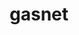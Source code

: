 ---
title: "gasnet"
layout: cache
categories: [package, develop]
meta: {"compilers": ["gcc@11.4.0", "intel-oneapi-compilers@2025.1.0", "intel-oneapi-compilers@2025.2.1"], "num_specs": 169, "num_specs_by_stack": {"e4s": 15, "e4s-neoverse-v2": 17, "e4s-oneapi": 55, "e4s-rocm-external": 83, "root": 169}, "oss": ["ubuntu22.04", "ubuntu24.04"], "platforms": ["linux"], "stacks": ["e4s", "e4s-neoverse-v2", "e4s-oneapi", "e4s-rocm-external", "root"], "targets": ["neoverse_v2", "x86_64_v3"], "versions": ["2024.5.0", "2025.2.0-snapshot", "2025.8.0"]}
spec_details: [{"compiler": "intel-oneapi-compilers@2025.1.0", "hash": "22eg5vpf6urbfp6z2fihg6r4qxluxnos", "os": "ubuntu22.04", "platform": "linux", "size": "-", "stacks": ["e4s-oneapi", "root"], "target": "x86_64_v3", "variants": ["build_system=generic", "conduits:=smp", "~cuda", "~debug", "~level_zero", "~rocm"], "versions": ["2025.2.0-snapshot"]}, {"compiler": "intel-oneapi-compilers@2025.1.0", "hash": "24vzedkltyiaw4dlecwkbfsk6fzpfelq", "os": "ubuntu22.04", "platform": "linux", "size": "-", "stacks": ["e4s-oneapi", "root"], "target": "x86_64_v3", "variants": ["build_system=generic", "commit=e2fdece76d86d7b4fa090fbff9b46eb98ce97177", "conduits:=smp", "~cuda", "~debug", "~level_zero", "~rocm"], "versions": ["2025.2.0-snapshot"]}, {"compiler": "intel-oneapi-compilers@2025.1.0", "hash": "25kua3fnxo63jjdd7ue2ggt2kzo6qg2w", "os": "ubuntu22.04", "platform": "linux", "size": "-", "stacks": ["e4s-oneapi", "root"], "target": "x86_64_v3", "variants": ["build_system=generic", "conduits:=smp", "~cuda", "~debug", "~level_zero", "~rocm"], "versions": ["2025.2.0-snapshot"]}, {"compiler": "gcc@11.4.0", "hash": "2afkfgywcfjuiemsddwiu27jlin3xhxe", "os": "ubuntu22.04", "platform": "linux", "size": "-", "stacks": ["e4s-rocm-external", "root"], "target": "x86_64_v3", "variants": ["amdgpu_target:=gfx908", "build_system=generic", "commit=e2fdece76d86d7b4fa090fbff9b46eb98ce97177", "conduits:=smp", "~cuda", "~debug", "~level_zero", "+rocm"], "versions": ["2025.2.0-snapshot"]}, {"compiler": "gcc@11.4.0", "hash": "2fxzuwrrq2vrzmciz5rmfwl5tdgd6pg3", "os": "ubuntu22.04", "platform": "linux", "size": "-", "stacks": ["e4s-rocm-external", "root"], "target": "x86_64_v3", "variants": ["amdgpu_target:=gfx90a", "build_system=generic", "conduits:=smp", "~cuda", "~debug", "~level_zero", "+rocm"], "versions": ["2025.2.0-snapshot"]}, {"compiler": "gcc@11.4.0", "hash": "2g22vfaq2fzdezhinowf3kozvyowemyn", "os": "ubuntu22.04", "platform": "linux", "size": "-", "stacks": ["e4s-neoverse-v2", "root"], "target": "neoverse_v2", "variants": ["build_system=generic", "conduits:=none", "~cuda", "~debug", "~level_zero", "~rocm"], "versions": ["2024.5.0"]}, {"compiler": "gcc@11.4.0", "hash": "2jikyksxpgysmpsug26xl3vof4eqbt3i", "os": "ubuntu22.04", "platform": "linux", "size": "-", "stacks": ["e4s-neoverse-v2", "root"], "target": "neoverse_v2", "variants": ["build_system=generic", "conduits:=none", "~cuda", "~debug", "~level_zero", "~rocm"], "versions": ["2024.5.0"]}, {"compiler": "gcc@11.4.0", "hash": "2lcr5zxu73p2euuidkehrnt2gbze4azf", "os": "ubuntu22.04", "platform": "linux", "size": "-", "stacks": ["e4s-rocm-external", "root"], "target": "x86_64_v3", "variants": ["amdgpu_target:=gfx90a", "build_system=generic", "conduits:=smp", "~cuda", "~debug", "~level_zero", "+rocm"], "versions": ["2025.8.0"]}, {"compiler": "gcc@11.4.0", "hash": "2prqf3pnkrl3m4uq66nr2xxmix43hwky", "os": "ubuntu22.04", "platform": "linux", "size": "-", "stacks": ["e4s-rocm-external", "root"], "target": "x86_64_v3", "variants": ["amdgpu_target:=gfx90a", "build_system=generic", "commit=e2fdece76d86d7b4fa090fbff9b46eb98ce97177", "conduits:=smp", "~cuda", "~debug", "~level_zero", "+rocm"], "versions": ["2025.2.0-snapshot"]}, {"compiler": "gcc@11.4.0", "hash": "2ryzxijriyty3ltsqt2opwqyku25p7b2", "os": "ubuntu22.04", "platform": "linux", "size": "-", "stacks": ["e4s-rocm-external", "root"], "target": "x86_64_v3", "variants": ["amdgpu_target:=gfx908", "build_system=generic", "conduits:=smp", "~cuda", "~debug", "~level_zero", "+rocm"], "versions": ["2025.2.0-snapshot"]}, {"compiler": "gcc@11.4.0", "hash": "2uidz3o63pt6kh23d6fn6tq2ebjcj5o4", "os": "ubuntu22.04", "platform": "linux", "size": "-", "stacks": ["e4s-neoverse-v2", "root"], "target": "neoverse_v2", "variants": ["build_system=generic", "conduits:=none", "~cuda", "~debug", "~level_zero", "~rocm"], "versions": ["2024.5.0"]}, {"compiler": "intel-oneapi-compilers@2025.1.0", "hash": "2ym76m6e5q3zi4yexdtiomhaqs2r5yph", "os": "ubuntu22.04", "platform": "linux", "size": "-", "stacks": ["e4s-oneapi", "root"], "target": "x86_64_v3", "variants": ["build_system=generic", "conduits:=none", "~cuda", "~debug", "~level_zero", "~rocm"], "versions": ["2024.5.0"]}, {"compiler": "intel-oneapi-compilers@2025.1.0", "hash": "3guicxwfefgs3zybvifl5bl22fbo7xe5", "os": "ubuntu22.04", "platform": "linux", "size": "-", "stacks": ["e4s-oneapi", "root"], "target": "x86_64_v3", "variants": ["build_system=generic", "conduits:=none", "~cuda", "~debug", "~level_zero", "~rocm"], "versions": ["2024.5.0"]}, {"compiler": "gcc@11.4.0", "hash": "3se32jlebkbaauiatneaibt2nvk56dt6", "os": "ubuntu22.04", "platform": "linux", "size": "-", "stacks": ["e4s", "root"], "target": "x86_64_v3", "variants": ["amdgpu_target:=gfx90a", "build_system=generic", "conduits:=smp", "~cuda", "~debug", "~level_zero", "+rocm"], "versions": ["2025.8.0"]}, {"compiler": "gcc@11.4.0", "hash": "3ulssyjdjdie5z25sgw3iijhk4v27nty", "os": "ubuntu22.04", "platform": "linux", "size": "-", "stacks": ["e4s-rocm-external", "root"], "target": "x86_64_v3", "variants": ["amdgpu_target:=gfx908", "build_system=generic", "conduits:=smp", "~cuda", "~debug", "~level_zero", "+rocm"], "versions": ["2025.2.0-snapshot"]}, {"compiler": "gcc@11.4.0", "hash": "3vddnyvdn4pojuhl55baliolmblkjdvt", "os": "ubuntu22.04", "platform": "linux", "size": "-", "stacks": ["e4s-rocm-external", "root"], "target": "x86_64_v3", "variants": ["amdgpu_target:=gfx908", "build_system=generic", "conduits:=smp", "~cuda", "~debug", "~level_zero", "+rocm"], "versions": ["2025.8.0"]}, {"compiler": "gcc@11.4.0", "hash": "3y3tjetfhjonykw5sqtwmq32f664hrli", "os": "ubuntu22.04", "platform": "linux", "size": "-", "stacks": ["e4s-rocm-external", "root"], "target": "x86_64_v3", "variants": ["amdgpu_target:=gfx90a", "build_system=generic", "conduits:=smp", "~cuda", "~debug", "~level_zero", "+rocm"], "versions": ["2025.2.0-snapshot"]}, {"compiler": "intel-oneapi-compilers@2025.1.0", "hash": "47t4rfybljwbvq3zt67eqgsbg5d7yhrr", "os": "ubuntu22.04", "platform": "linux", "size": "-", "stacks": ["e4s-oneapi", "root"], "target": "x86_64_v3", "variants": ["build_system=generic", "conduits:=none", "~cuda", "~debug", "~level_zero", "~rocm"], "versions": ["2024.5.0"]}, {"compiler": "gcc@11.4.0", "hash": "4a4j6t2ad6mfqdc2tzvkphzmbd2wl3g5", "os": "ubuntu22.04", "platform": "linux", "size": "-", "stacks": ["e4s-rocm-external", "root"], "target": "x86_64_v3", "variants": ["build_system=generic", "conduits:=none", "~cuda", "~debug", "~level_zero", "~rocm"], "versions": ["2024.5.0"]}, {"compiler": "gcc@11.4.0", "hash": "4baggkkhn7sef3vr3ngdd5mc4quf5ouw", "os": "ubuntu22.04", "platform": "linux", "size": "-", "stacks": ["e4s-rocm-external", "root"], "target": "x86_64_v3", "variants": ["amdgpu_target:=gfx908", "build_system=generic", "conduits:=smp", "~cuda", "~debug", "~level_zero", "+rocm"], "versions": ["2025.2.0-snapshot"]}, {"compiler": "gcc@11.4.0", "hash": "4vnv2eehqm66gyd4btoxpoj3pazt7kue", "os": "ubuntu22.04", "platform": "linux", "size": "-", "stacks": ["e4s-rocm-external", "root"], "target": "x86_64_v3", "variants": ["amdgpu_target:=gfx90a", "build_system=generic", "commit=e2fdece76d86d7b4fa090fbff9b46eb98ce97177", "conduits:=smp", "~cuda", "~debug", "~level_zero", "+rocm"], "versions": ["2025.2.0-snapshot"]}, {"compiler": "gcc@11.4.0", "hash": "4vypu2gouxod5hwgrruizqe2dqy7phel", "os": "ubuntu22.04", "platform": "linux", "size": "-", "stacks": ["e4s", "root"], "target": "x86_64_v3", "variants": ["amdgpu_target:=gfx90a", "build_system=generic", "conduits:=smp", "~cuda", "~debug", "~level_zero", "+rocm"], "versions": ["2025.8.0"]}, {"compiler": "gcc@11.4.0", "hash": "4wpstmncu2v6xrcfiukdcy2h5jnsagiq", "os": "ubuntu22.04", "platform": "linux", "size": "-", "stacks": ["e4s-rocm-external", "root"], "target": "x86_64_v3", "variants": ["amdgpu_target:=gfx90a", "build_system=generic", "commit=e2fdece76d86d7b4fa090fbff9b46eb98ce97177", "conduits:=smp", "~cuda", "~debug", "~level_zero", "+rocm"], "versions": ["2025.2.0-snapshot"]}, {"compiler": "gcc@11.4.0", "hash": "4wuf54pcecefz6fbc6bwviqeygdhnvs4", "os": "ubuntu22.04", "platform": "linux", "size": "-", "stacks": ["e4s-rocm-external", "root"], "target": "x86_64_v3", "variants": ["amdgpu_target:=gfx908", "build_system=generic", "commit=e2fdece76d86d7b4fa090fbff9b46eb98ce97177", "conduits:=smp", "~cuda", "~debug", "~level_zero", "+rocm"], "versions": ["2025.2.0-snapshot"]}, {"compiler": "gcc@11.4.0", "hash": "5mxvbdfo4qxnluamvkgrvlwis54dzfyz", "os": "ubuntu22.04", "platform": "linux", "size": "-", "stacks": ["e4s-rocm-external", "root"], "target": "x86_64_v3", "variants": ["amdgpu_target:=gfx908", "build_system=generic", "conduits:=smp", "~cuda", "~debug", "~level_zero", "+rocm"], "versions": ["2025.2.0-snapshot"]}, {"compiler": "gcc@11.4.0", "hash": "5nhpxo27yi6ozpcdiwohwjo7fct232os", "os": "ubuntu22.04", "platform": "linux", "size": "-", "stacks": ["e4s-rocm-external", "root"], "target": "x86_64_v3", "variants": ["build_system=generic", "conduits:=none", "~cuda", "~debug", "~level_zero", "~rocm"], "versions": ["2024.5.0"]}, {"compiler": "gcc@11.4.0", "hash": "5wm3s6zbs4ub4cufe3o5iy4i2s4uite2", "os": "ubuntu22.04", "platform": "linux", "size": "-", "stacks": ["e4s-rocm-external", "root"], "target": "x86_64_v3", "variants": ["amdgpu_target:=gfx908", "build_system=generic", "conduits:=smp", "~cuda", "~debug", "~level_zero", "+rocm"], "versions": ["2025.8.0"]}, {"compiler": "intel-oneapi-compilers@2025.1.0", "hash": "5wwe267yqigcuepsh7az56mxwxgqxsyu", "os": "ubuntu22.04", "platform": "linux", "size": "-", "stacks": ["e4s-oneapi", "root"], "target": "x86_64_v3", "variants": ["build_system=generic", "conduits:=none", "~cuda", "~debug", "~level_zero", "~rocm"], "versions": ["2024.5.0"]}, {"compiler": "gcc@11.4.0", "hash": "63nerglifs6nwfh3fklaz66cd37mwrk7", "os": "ubuntu22.04", "platform": "linux", "size": "-", "stacks": ["e4s", "root"], "target": "x86_64_v3", "variants": ["amdgpu_target:=gfx90a", "build_system=generic", "conduits:=smp", "~cuda", "~debug", "~level_zero", "+rocm"], "versions": ["2025.8.0"]}, {"compiler": "intel-oneapi-compilers@2025.1.0", "hash": "63su75wxgyaerbg2jztme5r74cpzdh35", "os": "ubuntu22.04", "platform": "linux", "size": "-", "stacks": ["e4s-oneapi", "root"], "target": "x86_64_v3", "variants": ["build_system=generic", "commit=e2fdece76d86d7b4fa090fbff9b46eb98ce97177", "conduits:=smp", "~cuda", "~debug", "~level_zero", "~rocm"], "versions": ["2025.2.0-snapshot"]}, {"compiler": "intel-oneapi-compilers@2025.1.0", "hash": "63wkrjjzbuzmq7zy62ldxjapapx7nzxv", "os": "ubuntu22.04", "platform": "linux", "size": "-", "stacks": ["e4s-oneapi", "root"], "target": "x86_64_v3", "variants": ["build_system=generic", "conduits:=smp", "~cuda", "~debug", "~level_zero", "~rocm"], "versions": ["2025.2.0-snapshot"]}, {"compiler": "gcc@11.4.0", "hash": "65vqy4mnhz4o6llacmztm4gylk44wxo2", "os": "ubuntu22.04", "platform": "linux", "size": "-", "stacks": ["e4s-rocm-external", "root"], "target": "x86_64_v3", "variants": ["amdgpu_target:=gfx908", "build_system=generic", "commit=e2fdece76d86d7b4fa090fbff9b46eb98ce97177", "conduits:=smp", "~cuda", "~debug", "~level_zero", "+rocm"], "versions": ["2025.2.0-snapshot"]}, {"compiler": "gcc@11.4.0", "hash": "6ac6zxn24edmjmimcvlyzmu3rmjxmotq", "os": "ubuntu22.04", "platform": "linux", "size": "-", "stacks": ["e4s-rocm-external", "root"], "target": "x86_64_v3", "variants": ["build_system=generic", "conduits:=none", "~cuda", "~debug", "~level_zero", "~rocm"], "versions": ["2024.5.0"]}, {"compiler": "gcc@11.4.0", "hash": "6bncrt5htzn32dhdxikvzebv5flqxph5", "os": "ubuntu22.04", "platform": "linux", "size": "-", "stacks": ["e4s-rocm-external", "root"], "target": "x86_64_v3", "variants": ["amdgpu_target:=gfx90a", "build_system=generic", "commit=e2fdece76d86d7b4fa090fbff9b46eb98ce97177", "conduits:=smp", "~cuda", "~debug", "~level_zero", "+rocm"], "versions": ["2025.2.0-snapshot"]}, {"compiler": "gcc@11.4.0", "hash": "6c3moix75wme5cvldjcppelrxhxkxpbr", "os": "ubuntu22.04", "platform": "linux", "size": "-", "stacks": ["e4s-rocm-external", "root"], "target": "x86_64_v3", "variants": ["amdgpu_target:=gfx908", "build_system=generic", "commit=e2fdece76d86d7b4fa090fbff9b46eb98ce97177", "conduits:=smp", "~cuda", "~debug", "~level_zero", "+rocm"], "versions": ["2025.2.0-snapshot"]}, {"compiler": "gcc@11.4.0", "hash": "6eo2exeipyf6anl2tcpa6nsiaxodgury", "os": "ubuntu22.04", "platform": "linux", "size": "-", "stacks": ["e4s-rocm-external", "root"], "target": "x86_64_v3", "variants": ["amdgpu_target:=gfx90a", "build_system=generic", "conduits:=smp", "~cuda", "~debug", "~level_zero", "+rocm"], "versions": ["2025.8.0"]}, {"compiler": "gcc@11.4.0", "hash": "6pe7blq2bqpb7e6s2ztur2hlzuu3qszm", "os": "ubuntu22.04", "platform": "linux", "size": "-", "stacks": ["e4s-rocm-external", "root"], "target": "x86_64_v3", "variants": ["amdgpu_target:=gfx90a", "build_system=generic", "conduits:=smp", "~cuda", "~debug", "~level_zero", "+rocm"], "versions": ["2025.8.0"]}, {"compiler": "intel-oneapi-compilers@2025.1.0", "hash": "6pmhf7uzfv4ak3xdzdzyqk4ryi63o2s4", "os": "ubuntu22.04", "platform": "linux", "size": "-", "stacks": ["e4s-oneapi", "root"], "target": "x86_64_v3", "variants": ["build_system=generic", "conduits:=none", "~cuda", "~debug", "~level_zero", "~rocm"], "versions": ["2024.5.0"]}, {"compiler": "gcc@11.4.0", "hash": "7vzj3liozhuwxjsnne2gv5zdf7ff4lbs", "os": "ubuntu22.04", "platform": "linux", "size": "-", "stacks": ["e4s-rocm-external", "root"], "target": "x86_64_v3", "variants": ["amdgpu_target:=gfx90a", "build_system=generic", "conduits:=smp", "~cuda", "~debug", "~level_zero", "+rocm"], "versions": ["2025.2.0-snapshot"]}, {"compiler": "gcc@11.4.0", "hash": "a3q3opcdnfo4pfbjbfltnu42eijq36j5", "os": "ubuntu22.04", "platform": "linux", "size": "-", "stacks": ["e4s", "root"], "target": "x86_64_v3", "variants": ["amdgpu_target:=gfx90a", "build_system=generic", "conduits:=smp", "~cuda", "~debug", "~level_zero", "+rocm"], "versions": ["2025.8.0"]}, {"compiler": "intel-oneapi-compilers@2025.1.0", "hash": "a5hipchtueezgassdbl3hcaddtxoz6wp", "os": "ubuntu22.04", "platform": "linux", "size": "-", "stacks": ["e4s-oneapi", "root"], "target": "x86_64_v3", "variants": ["build_system=generic", "conduits:=smp", "~cuda", "~debug", "~level_zero", "~rocm"], "versions": ["2025.2.0-snapshot"]}, {"compiler": "gcc@11.4.0", "hash": "a6bwpodjapbny2tbi7uhytsrmqfq6nh3", "os": "ubuntu22.04", "platform": "linux", "size": "-", "stacks": ["e4s-rocm-external", "root"], "target": "x86_64_v3", "variants": ["amdgpu_target:=gfx90a", "build_system=generic", "commit=e2fdece76d86d7b4fa090fbff9b46eb98ce97177", "conduits:=smp", "~cuda", "~debug", "~level_zero", "+rocm"], "versions": ["2025.2.0-snapshot"]}, {"compiler": "intel-oneapi-compilers@2025.1.0", "hash": "ab2n3mmnwxtvaqznccbkq73w256jak7e", "os": "ubuntu22.04", "platform": "linux", "size": "-", "stacks": ["e4s-oneapi", "root"], "target": "x86_64_v3", "variants": ["build_system=generic", "conduits:=none", "~cuda", "~debug", "~level_zero", "~rocm"], "versions": ["2024.5.0"]}, {"compiler": "gcc@11.4.0", "hash": "afljjyfda7xxaelac42ztfypf2cgopk6", "os": "ubuntu22.04", "platform": "linux", "size": "-", "stacks": ["e4s-rocm-external", "root"], "target": "x86_64_v3", "variants": ["amdgpu_target:=gfx90a", "build_system=generic", "conduits:=smp", "~cuda", "~debug", "~level_zero", "+rocm"], "versions": ["2025.2.0-snapshot"]}, {"compiler": "intel-oneapi-compilers@2025.1.0", "hash": "atqmdfrfbvlq2kgpu63rdyegqkjywfxv", "os": "ubuntu22.04", "platform": "linux", "size": "-", "stacks": ["e4s-oneapi", "root"], "target": "x86_64_v3", "variants": ["build_system=generic", "commit=e2fdece76d86d7b4fa090fbff9b46eb98ce97177", "conduits:=smp", "~cuda", "~debug", "~level_zero", "~rocm"], "versions": ["2025.2.0-snapshot"]}, {"compiler": "gcc@11.4.0", "hash": "bixtt3v2g4dnrwu2ndyibqzwoner2e27", "os": "ubuntu22.04", "platform": "linux", "size": "-", "stacks": ["e4s-neoverse-v2", "root"], "target": "neoverse_v2", "variants": ["build_system=generic", "conduits:=none", "~cuda", "~debug", "~level_zero", "~rocm"], "versions": ["2024.5.0"]}, {"compiler": "gcc@11.4.0", "hash": "bkw7alsrdxajuc5xctnkjiovgyi6rulv", "os": "ubuntu22.04", "platform": "linux", "size": "-", "stacks": ["e4s-rocm-external", "root"], "target": "x86_64_v3", "variants": ["amdgpu_target:=gfx90a", "build_system=generic", "conduits:=smp", "~cuda", "~debug", "~level_zero", "+rocm"], "versions": ["2025.2.0-snapshot"]}, {"compiler": "gcc@11.4.0", "hash": "bua7h7ww5hmcnksm4qjxzgej6tzsnxz5", "os": "ubuntu22.04", "platform": "linux", "size": "-", "stacks": ["e4s-rocm-external", "root"], "target": "x86_64_v3", "variants": ["amdgpu_target:=gfx90a", "build_system=generic", "conduits:=smp", "~cuda", "~debug", "~level_zero", "+rocm"], "versions": ["2025.8.0"]}, {"compiler": "intel-oneapi-compilers@2025.1.0", "hash": "bvbwnpva73m4z5i2c6a54wuaqfmrh4vc", "os": "ubuntu22.04", "platform": "linux", "size": "-", "stacks": ["e4s-oneapi", "root"], "target": "x86_64_v3", "variants": ["build_system=generic", "conduits:=smp", "~cuda", "~debug", "~level_zero", "~rocm"], "versions": ["2025.8.0"]}, {"compiler": "gcc@11.4.0", "hash": "c3cdgodr2dfzva7blwjaenkogros7vs4", "os": "ubuntu22.04", "platform": "linux", "size": "-", "stacks": ["e4s-rocm-external", "root"], "target": "x86_64_v3", "variants": ["amdgpu_target:=gfx908", "build_system=generic", "commit=e2fdece76d86d7b4fa090fbff9b46eb98ce97177", "conduits:=smp", "~cuda", "~debug", "~level_zero", "+rocm"], "versions": ["2025.2.0-snapshot"]}, {"compiler": "intel-oneapi-compilers@2025.1.0", "hash": "cjzfwqk4mm5pbx45mrjvd44ec4p4aavh", "os": "ubuntu22.04", "platform": "linux", "size": "-", "stacks": ["e4s-oneapi", "root"], "target": "x86_64_v3", "variants": ["build_system=generic", "conduits:=none", "~cuda", "~debug", "~level_zero", "~rocm"], "versions": ["2024.5.0"]}, {"compiler": "intel-oneapi-compilers@2025.1.0", "hash": "cmctguxvaquy3zxj4mn36cv2f5lrrexp", "os": "ubuntu22.04", "platform": "linux", "size": "-", "stacks": ["e4s-oneapi", "root"], "target": "x86_64_v3", "variants": ["build_system=generic", "conduits:=none", "~cuda", "~debug", "~level_zero", "~rocm"], "versions": ["2024.5.0"]}, {"compiler": "intel-oneapi-compilers@2025.1.0", "hash": "cnvdz26rsbfhfyxrmxffqkpyrnn264vk", "os": "ubuntu22.04", "platform": "linux", "size": "-", "stacks": ["e4s-oneapi", "root"], "target": "x86_64_v3", "variants": ["build_system=generic", "conduits:=none", "~cuda", "~debug", "~level_zero", "~rocm"], "versions": ["2024.5.0"]}, {"compiler": "gcc@11.4.0", "hash": "cy45hix5lwata6vh2kxqwvqcxclxkgs5", "os": "ubuntu22.04", "platform": "linux", "size": "-", "stacks": ["e4s-neoverse-v2", "root"], "target": "neoverse_v2", "variants": ["build_system=generic", "conduits:=none", "~cuda", "~debug", "~level_zero", "~rocm"], "versions": ["2024.5.0"]}, {"compiler": "intel-oneapi-compilers@2025.1.0", "hash": "d3gxizyxtbsfzqwcs3b4dofbsfil5klj", "os": "ubuntu22.04", "platform": "linux", "size": "-", "stacks": ["e4s-oneapi", "root"], "target": "x86_64_v3", "variants": ["build_system=generic", "conduits:=none", "~cuda", "~debug", "~level_zero", "~rocm"], "versions": ["2024.5.0"]}, {"compiler": "intel-oneapi-compilers@2025.1.0", "hash": "dgag3rmf4tncvmkjakvos5ttwjefvogo", "os": "ubuntu22.04", "platform": "linux", "size": "-", "stacks": ["e4s-oneapi", "root"], "target": "x86_64_v3", "variants": ["build_system=generic", "conduits:=none", "~cuda", "~debug", "~level_zero", "~rocm"], "versions": ["2024.5.0"]}, {"compiler": "gcc@11.4.0", "hash": "djc47hnkypmewuwgcab67qczx3veccpj", "os": "ubuntu22.04", "platform": "linux", "size": "-", "stacks": ["e4s-rocm-external", "root"], "target": "x86_64_v3", "variants": ["amdgpu_target:=gfx908", "build_system=generic", "commit=e2fdece76d86d7b4fa090fbff9b46eb98ce97177", "conduits:=smp", "~cuda", "~debug", "~level_zero", "+rocm"], "versions": ["2025.2.0-snapshot"]}, {"compiler": "gcc@11.4.0", "hash": "douwcszzz4wki5btsokwlhu32dqyhnmb", "os": "ubuntu22.04", "platform": "linux", "size": "-", "stacks": ["e4s-rocm-external", "root"], "target": "x86_64_v3", "variants": ["build_system=generic", "conduits:=none", "~cuda", "~debug", "~level_zero", "~rocm"], "versions": ["2024.5.0"]}, {"compiler": "gcc@11.4.0", "hash": "dxq36243jchcssiepww3ur2fdz7yh5cl", "os": "ubuntu22.04", "platform": "linux", "size": "-", "stacks": ["e4s-neoverse-v2", "root"], "target": "neoverse_v2", "variants": ["build_system=generic", "conduits:=none", "~cuda", "~debug", "~level_zero", "~rocm"], "versions": ["2024.5.0"]}, {"compiler": "gcc@11.4.0", "hash": "emooddm5b3hdf2satfaabcfko3k2wzdq", "os": "ubuntu22.04", "platform": "linux", "size": "-", "stacks": ["e4s-rocm-external", "root"], "target": "x86_64_v3", "variants": ["amdgpu_target:=gfx908", "build_system=generic", "conduits:=smp", "~cuda", "~debug", "~level_zero", "+rocm"], "versions": ["2025.2.0-snapshot"]}, {"compiler": "gcc@11.4.0", "hash": "erwxpu3jivgytss2wt4lfzt5jad3dccr", "os": "ubuntu22.04", "platform": "linux", "size": "-", "stacks": ["e4s-rocm-external", "root"], "target": "x86_64_v3", "variants": ["amdgpu_target:=gfx90a", "build_system=generic", "conduits:=smp", "~cuda", "~debug", "~level_zero", "+rocm"], "versions": ["2025.2.0-snapshot"]}, {"compiler": "intel-oneapi-compilers@2025.2.1", "hash": "etjcvqohvkcxdoet2aieorafmsrpuqnr", "os": "ubuntu24.04", "platform": "linux", "size": "-", "stacks": ["e4s-oneapi", "root"], "target": "x86_64_v3", "variants": ["build_system=generic", "conduits:=none", "~cuda", "~debug", "~level_zero", "~rocm"], "versions": ["2025.8.0"]}, {"compiler": "intel-oneapi-compilers@2025.2.1", "hash": "f4carqmpqx25nfhdbnzncx7xbqvyqkby", "os": "ubuntu24.04", "platform": "linux", "size": "-", "stacks": ["e4s-oneapi", "root"], "target": "x86_64_v3", "variants": ["build_system=generic", "conduits:=smp", "~cuda", "~debug", "~level_zero", "~rocm"], "versions": ["2025.8.0"]}, {"compiler": "gcc@11.4.0", "hash": "fgjci7jr5ujqkiijrb373brmgp5j7ub5", "os": "ubuntu22.04", "platform": "linux", "size": "-", "stacks": ["e4s-neoverse-v2", "root"], "target": "neoverse_v2", "variants": ["build_system=generic", "conduits:=none", "~cuda", "~debug", "~level_zero", "~rocm"], "versions": ["2024.5.0"]}, {"compiler": "gcc@11.4.0", "hash": "fo6amwvwxbnbcaeljsalphf6c74nlyr6", "os": "ubuntu22.04", "platform": "linux", "size": "-", "stacks": ["e4s-rocm-external", "root"], "target": "x86_64_v3", "variants": ["build_system=generic", "conduits:=none", "~cuda", "~debug", "~level_zero", "~rocm"], "versions": ["2024.5.0"]}, {"compiler": "intel-oneapi-compilers@2025.1.0", "hash": "fomb475kdmszu3bwtus4oaiastgpmgwo", "os": "ubuntu22.04", "platform": "linux", "size": "-", "stacks": ["e4s-oneapi", "root"], "target": "x86_64_v3", "variants": ["build_system=generic", "commit=e2fdece76d86d7b4fa090fbff9b46eb98ce97177", "conduits:=smp", "~cuda", "~debug", "~level_zero", "~rocm"], "versions": ["2025.2.0-snapshot"]}, {"compiler": "gcc@11.4.0", "hash": "fvci6fylxqpuc3zmje33zmrd4hmbjjio", "os": "ubuntu22.04", "platform": "linux", "size": "-", "stacks": ["e4s-rocm-external", "root"], "target": "x86_64_v3", "variants": ["build_system=generic", "conduits:=none", "~cuda", "~debug", "~level_zero", "~rocm"], "versions": ["2024.5.0"]}, {"compiler": "gcc@11.4.0", "hash": "geglm7eoy6vjl22d7hfzfljykhku4dnz", "os": "ubuntu22.04", "platform": "linux", "size": "-", "stacks": ["e4s", "root"], "target": "x86_64_v3", "variants": ["amdgpu_target:=gfx90a", "build_system=generic", "conduits:=smp", "~cuda", "~debug", "~level_zero", "+rocm"], "versions": ["2025.8.0"]}, {"compiler": "gcc@11.4.0", "hash": "gmlbowpzcqlkbz3hycvv3l7h7mhpkuix", "os": "ubuntu22.04", "platform": "linux", "size": "-", "stacks": ["e4s-rocm-external", "root"], "target": "x86_64_v3", "variants": ["build_system=generic", "conduits:=none", "~cuda", "~debug", "~level_zero", "~rocm"], "versions": ["2024.5.0"]}, {"compiler": "intel-oneapi-compilers@2025.1.0", "hash": "gnlvny3kokd3jnrtv4sluifmyr5mgzlt", "os": "ubuntu22.04", "platform": "linux", "size": "-", "stacks": ["e4s-oneapi", "root"], "target": "x86_64_v3", "variants": ["build_system=generic", "conduits:=smp", "~cuda", "~debug", "~level_zero", "~rocm"], "versions": ["2025.2.0-snapshot"]}, {"compiler": "gcc@11.4.0", "hash": "gphvglplmebukjktftfzqc2tvimoi57g", "os": "ubuntu22.04", "platform": "linux", "size": "-", "stacks": ["e4s-rocm-external", "root"], "target": "x86_64_v3", "variants": ["build_system=generic", "conduits:=none", "~cuda", "~debug", "~level_zero", "~rocm"], "versions": ["2024.5.0"]}, {"compiler": "gcc@11.4.0", "hash": "gpquhqu7c4oprtzkmrt3y5xannis4hqh", "os": "ubuntu22.04", "platform": "linux", "size": "-", "stacks": ["e4s-neoverse-v2", "root"], "target": "neoverse_v2", "variants": ["build_system=generic", "conduits:=none", "~cuda", "~debug", "~level_zero", "~rocm"], "versions": ["2024.5.0"]}, {"compiler": "gcc@11.4.0", "hash": "hu3wc6jkcxzca3kreqv5a5uo23d25b24", "os": "ubuntu22.04", "platform": "linux", "size": "-", "stacks": ["e4s-rocm-external", "root"], "target": "x86_64_v3", "variants": ["build_system=generic", "conduits:=none", "~cuda", "~debug", "~level_zero", "~rocm"], "versions": ["2024.5.0"]}, {"compiler": "intel-oneapi-compilers@2025.1.0", "hash": "hufgyl4bpqocrkktkmlr32e3mmus6hvi", "os": "ubuntu22.04", "platform": "linux", "size": "-", "stacks": ["e4s-oneapi", "root"], "target": "x86_64_v3", "variants": ["build_system=generic", "conduits:=smp", "~cuda", "~debug", "~level_zero", "~rocm"], "versions": ["2025.2.0-snapshot"]}, {"compiler": "gcc@11.4.0", "hash": "hz5xba3ihp2pv2qh2qtpjhbhomf4ev3p", "os": "ubuntu22.04", "platform": "linux", "size": "-", "stacks": ["e4s-rocm-external", "root"], "target": "x86_64_v3", "variants": ["amdgpu_target:=gfx908", "build_system=generic", "conduits:=smp", "~cuda", "~debug", "~level_zero", "+rocm"], "versions": ["2025.2.0-snapshot"]}, {"compiler": "intel-oneapi-compilers@2025.1.0", "hash": "ip5zecc5fkg7pvw7utafzorj4zhfszie", "os": "ubuntu22.04", "platform": "linux", "size": "-", "stacks": ["e4s-oneapi", "root"], "target": "x86_64_v3", "variants": ["build_system=generic", "conduits:=smp", "~cuda", "~debug", "~level_zero", "~rocm"], "versions": ["2025.2.0-snapshot"]}, {"compiler": "intel-oneapi-compilers@2025.1.0", "hash": "iqewqspfk7jwxfan2ify7ymfpt6e5hbn", "os": "ubuntu22.04", "platform": "linux", "size": "-", "stacks": ["e4s-oneapi", "root"], "target": "x86_64_v3", "variants": ["build_system=generic", "conduits:=none", "~cuda", "~debug", "~level_zero", "~rocm"], "versions": ["2024.5.0"]}, {"compiler": "intel-oneapi-compilers@2025.1.0", "hash": "j2i5iofhyh4q5xhqf3ys344x5x2rtst6", "os": "ubuntu22.04", "platform": "linux", "size": "-", "stacks": ["e4s-oneapi", "root"], "target": "x86_64_v3", "variants": ["build_system=generic", "commit=e2fdece76d86d7b4fa090fbff9b46eb98ce97177", "conduits:=smp", "~cuda", "~debug", "~level_zero", "~rocm"], "versions": ["2025.2.0-snapshot"]}, {"compiler": "intel-oneapi-compilers@2025.1.0", "hash": "j3rlskcy2xwk43fp3qj5inw74oztzfpl", "os": "ubuntu22.04", "platform": "linux", "size": "-", "stacks": ["e4s-oneapi", "root"], "target": "x86_64_v3", "variants": ["build_system=generic", "conduits:=smp", "~cuda", "~debug", "~level_zero", "~rocm"], "versions": ["2025.2.0-snapshot"]}, {"compiler": "gcc@11.4.0", "hash": "j7ck2424hgjxvhlasyfzkn3tbdhbz6dd", "os": "ubuntu22.04", "platform": "linux", "size": "-", "stacks": ["e4s-rocm-external", "root"], "target": "x86_64_v3", "variants": ["build_system=generic", "conduits:=none", "~cuda", "~debug", "~level_zero", "~rocm"], "versions": ["2024.5.0"]}, {"compiler": "gcc@11.4.0", "hash": "jhcoqik2sj2tctxszm22febgg3onezlg", "os": "ubuntu22.04", "platform": "linux", "size": "-", "stacks": ["e4s-rocm-external", "root"], "target": "x86_64_v3", "variants": ["build_system=generic", "conduits:=none", "~cuda", "~debug", "~level_zero", "~rocm"], "versions": ["2024.5.0"]}, {"compiler": "intel-oneapi-compilers@2025.1.0", "hash": "k2fjsftedqdyxfk3ofkkwy5vvdtqzqzp", "os": "ubuntu22.04", "platform": "linux", "size": "-", "stacks": ["e4s-oneapi", "root"], "target": "x86_64_v3", "variants": ["build_system=generic", "commit=e2fdece76d86d7b4fa090fbff9b46eb98ce97177", "conduits:=smp", "~cuda", "~debug", "~level_zero", "~rocm"], "versions": ["2025.2.0-snapshot"]}, {"compiler": "intel-oneapi-compilers@2025.1.0", "hash": "kfdy5nlgw4flc3fifdx2gwu25invhxvi", "os": "ubuntu22.04", "platform": "linux", "size": "-", "stacks": ["e4s-oneapi", "root"], "target": "x86_64_v3", "variants": ["build_system=generic", "conduits:=none", "~cuda", "~debug", "~level_zero", "~rocm"], "versions": ["2024.5.0"]}, {"compiler": "gcc@11.4.0", "hash": "kfryxnwxnmz3skjstkhejar2xci5zz2s", "os": "ubuntu22.04", "platform": "linux", "size": "-", "stacks": ["e4s-neoverse-v2", "root"], "target": "neoverse_v2", "variants": ["build_system=generic", "conduits:=none", "~cuda", "~debug", "~level_zero", "~rocm"], "versions": ["2025.8.0"]}, {"compiler": "intel-oneapi-compilers@2025.1.0", "hash": "kmwdxmqwslc5o5yorzqeggco6sdid674", "os": "ubuntu22.04", "platform": "linux", "size": "-", "stacks": ["e4s-oneapi", "root"], "target": "x86_64_v3", "variants": ["build_system=generic", "conduits:=smp", "~cuda", "~debug", "~level_zero", "~rocm"], "versions": ["2025.2.0-snapshot"]}, {"compiler": "gcc@11.4.0", "hash": "kri7suwxvh3qzyodn3dgqtacmxutdqbr", "os": "ubuntu22.04", "platform": "linux", "size": "-", "stacks": ["e4s-neoverse-v2", "root"], "target": "neoverse_v2", "variants": ["build_system=generic", "conduits:=none", "~cuda", "~debug", "~level_zero", "~rocm"], "versions": ["2024.5.0"]}, {"compiler": "gcc@11.4.0", "hash": "l6unr7fcih5xon3e7ihh67y7nyye2sgz", "os": "ubuntu22.04", "platform": "linux", "size": "-", "stacks": ["e4s", "root"], "target": "x86_64_v3", "variants": ["amdgpu_target:=gfx90a", "build_system=generic", "conduits:=smp", "~cuda", "~debug", "~level_zero", "+rocm"], "versions": ["2025.8.0"]}, {"compiler": "gcc@11.4.0", "hash": "ljpaq65clbmd4rxq6pxymbajhmpsgbyz", "os": "ubuntu22.04", "platform": "linux", "size": "-", "stacks": ["e4s-rocm-external", "root"], "target": "x86_64_v3", "variants": ["amdgpu_target:=gfx908", "build_system=generic", "conduits:=smp", "~cuda", "~debug", "~level_zero", "+rocm"], "versions": ["2025.2.0-snapshot"]}, {"compiler": "intel-oneapi-compilers@2025.1.0", "hash": "llqlguepeljqd65hazaraw7szdrmhjkr", "os": "ubuntu22.04", "platform": "linux", "size": "-", "stacks": ["e4s-oneapi", "root"], "target": "x86_64_v3", "variants": ["build_system=generic", "conduits:=none", "~cuda", "~debug", "~level_zero", "~rocm"], "versions": ["2024.5.0"]}, {"compiler": "gcc@11.4.0", "hash": "lplr63bztet3ch7fkbx3xawb537lfcc2", "os": "ubuntu22.04", "platform": "linux", "size": "-", "stacks": ["e4s-rocm-external", "root"], "target": "x86_64_v3", "variants": ["amdgpu_target:=gfx908", "build_system=generic", "conduits:=smp", "~cuda", "~debug", "~level_zero", "+rocm"], "versions": ["2025.2.0-snapshot"]}, {"compiler": "intel-oneapi-compilers@2025.1.0", "hash": "ltshkg37ernmu2nxblfidfkk73ojvtnl", "os": "ubuntu22.04", "platform": "linux", "size": "-", "stacks": ["e4s-oneapi", "root"], "target": "x86_64_v3", "variants": ["build_system=generic", "conduits:=smp", "~cuda", "~debug", "~level_zero", "~rocm"], "versions": ["2025.2.0-snapshot"]}, {"compiler": "gcc@11.4.0", "hash": "lturkqn43qlk4ac7ojevdpjohogzlv4j", "os": "ubuntu22.04", "platform": "linux", "size": "-", "stacks": ["e4s-rocm-external", "root"], "target": "x86_64_v3", "variants": ["amdgpu_target:=gfx908", "build_system=generic", "commit=e2fdece76d86d7b4fa090fbff9b46eb98ce97177", "conduits:=smp", "~cuda", "~debug", "~level_zero", "+rocm"], "versions": ["2025.2.0-snapshot"]}, {"compiler": "intel-oneapi-compilers@2025.1.0", "hash": "lynhtefgwneyl4bawk43unu5qk3p6ibu", "os": "ubuntu22.04", "platform": "linux", "size": "-", "stacks": ["e4s-oneapi", "root"], "target": "x86_64_v3", "variants": ["build_system=generic", "commit=e2fdece76d86d7b4fa090fbff9b46eb98ce97177", "conduits:=smp", "~cuda", "~debug", "~level_zero", "~rocm"], "versions": ["2025.2.0-snapshot"]}, {"compiler": "intel-oneapi-compilers@2025.1.0", "hash": "m2e2dw54fysoywfenc4d4mqq7mrwl44l", "os": "ubuntu22.04", "platform": "linux", "size": "-", "stacks": ["e4s-oneapi", "root"], "target": "x86_64_v3", "variants": ["build_system=generic", "conduits:=smp", "~cuda", "~debug", "~level_zero", "~rocm"], "versions": ["2025.2.0-snapshot"]}, {"compiler": "gcc@11.4.0", "hash": "mkrsu2gd5v3lp7gy2bp6msmvhkhgidoh", "os": "ubuntu22.04", "platform": "linux", "size": "-", "stacks": ["e4s", "root"], "target": "x86_64_v3", "variants": ["amdgpu_target:=gfx90a", "build_system=generic", "conduits:=smp", "~cuda", "~debug", "~level_zero", "+rocm"], "versions": ["2025.8.0"]}, {"compiler": "gcc@11.4.0", "hash": "mlwepgbljt5vtxe2juzirbowiwz3jcxk", "os": "ubuntu22.04", "platform": "linux", "size": "-", "stacks": ["e4s-rocm-external", "root"], "target": "x86_64_v3", "variants": ["amdgpu_target:=gfx908", "build_system=generic", "commit=e2fdece76d86d7b4fa090fbff9b46eb98ce97177", "conduits:=smp", "~cuda", "~debug", "~level_zero", "+rocm"], "versions": ["2025.2.0-snapshot"]}, {"compiler": "intel-oneapi-compilers@2025.1.0", "hash": "mmqa6yxmthoaob6rz5t64hv2m5smbwzp", "os": "ubuntu22.04", "platform": "linux", "size": "-", "stacks": ["e4s-oneapi", "root"], "target": "x86_64_v3", "variants": ["build_system=generic", "conduits:=none", "~cuda", "~debug", "~level_zero", "~rocm"], "versions": ["2024.5.0"]}, {"compiler": "gcc@11.4.0", "hash": "moycvbp2rmzt726oyqftaiiw4dj2c3eb", "os": "ubuntu22.04", "platform": "linux", "size": "-", "stacks": ["e4s-rocm-external", "root"], "target": "x86_64_v3", "variants": ["build_system=generic", "conduits:=none", "~cuda", "~debug", "~level_zero", "~rocm"], "versions": ["2024.5.0"]}, {"compiler": "intel-oneapi-compilers@2025.1.0", "hash": "nbefxlgmneeyjgdkpkcdj2rcmsxzg4vf", "os": "ubuntu22.04", "platform": "linux", "size": "-", "stacks": ["e4s-oneapi", "root"], "target": "x86_64_v3", "variants": ["build_system=generic", "commit=e2fdece76d86d7b4fa090fbff9b46eb98ce97177", "conduits:=smp", "~cuda", "~debug", "~level_zero", "~rocm"], "versions": ["2025.2.0-snapshot"]}, {"compiler": "gcc@11.4.0", "hash": "nd2qjgwj6nivcq5edujwlmv4gqxr57ie", "os": "ubuntu22.04", "platform": "linux", "size": "-", "stacks": ["e4s-rocm-external", "root"], "target": "x86_64_v3", "variants": ["build_system=generic", "conduits:=none", "~cuda", "~debug", "~level_zero", "~rocm"], "versions": ["2024.5.0"]}, {"compiler": "intel-oneapi-compilers@2025.1.0", "hash": "ndmfl2qep5vzxcdp3fg5q6tyl7a5zcd4", "os": "ubuntu22.04", "platform": "linux", "size": "-", "stacks": ["e4s-oneapi", "root"], "target": "x86_64_v3", "variants": ["build_system=generic", "conduits:=smp", "~cuda", "~debug", "~level_zero", "~rocm"], "versions": ["2025.2.0-snapshot"]}, {"compiler": "gcc@11.4.0", "hash": "nnxxy37rbcrd4z63i37lmlr3dzo5ipfz", "os": "ubuntu22.04", "platform": "linux", "size": "-", "stacks": ["e4s-rocm-external", "root"], "target": "x86_64_v3", "variants": ["amdgpu_target:=gfx90a", "build_system=generic", "conduits:=smp", "~cuda", "~debug", "~level_zero", "+rocm"], "versions": ["2025.2.0-snapshot"]}, {"compiler": "gcc@11.4.0", "hash": "ny7mqv25xqegbz3lsfpopzhyo2nzdpnu", "os": "ubuntu22.04", "platform": "linux", "size": "-", "stacks": ["e4s-rocm-external", "root"], "target": "x86_64_v3", "variants": ["amdgpu_target:=gfx908", "build_system=generic", "conduits:=smp", "~cuda", "~debug", "~level_zero", "+rocm"], "versions": ["2025.8.0"]}, {"compiler": "gcc@11.4.0", "hash": "o23tjk5hdc3paxw7logei5weoevgaxyl", "os": "ubuntu22.04", "platform": "linux", "size": "-", "stacks": ["e4s-rocm-external", "root"], "target": "x86_64_v3", "variants": ["amdgpu_target:=gfx908", "build_system=generic", "conduits:=smp", "~cuda", "~debug", "~level_zero", "+rocm"], "versions": ["2025.8.0"]}, {"compiler": "intel-oneapi-compilers@2025.1.0", "hash": "ojg6ujcdtxirozxlyrhlilkd2mmlsy4r", "os": "ubuntu22.04", "platform": "linux", "size": "-", "stacks": ["e4s-oneapi", "root"], "target": "x86_64_v3", "variants": ["build_system=generic", "commit=e2fdece76d86d7b4fa090fbff9b46eb98ce97177", "conduits:=smp", "~cuda", "~debug", "~level_zero", "~rocm"], "versions": ["2025.2.0-snapshot"]}, {"compiler": "gcc@11.4.0", "hash": "ooxjt32ncwyvuiulft2hmhtvczcvarvr", "os": "ubuntu22.04", "platform": "linux", "size": "-", "stacks": ["e4s-rocm-external", "root"], "target": "x86_64_v3", "variants": ["amdgpu_target:=gfx908", "build_system=generic", "commit=e2fdece76d86d7b4fa090fbff9b46eb98ce97177", "conduits:=smp", "~cuda", "~debug", "~level_zero", "+rocm"], "versions": ["2025.2.0-snapshot"]}, {"compiler": "gcc@11.4.0", "hash": "oqqe3lea4pv4ydxecarkvptji3l47hpo", "os": "ubuntu22.04", "platform": "linux", "size": "-", "stacks": ["e4s-rocm-external", "root"], "target": "x86_64_v3", "variants": ["amdgpu_target:=gfx908", "build_system=generic", "conduits:=smp", "~cuda", "~debug", "~level_zero", "+rocm"], "versions": ["2025.2.0-snapshot"]}, {"compiler": "gcc@11.4.0", "hash": "orib63wcpl5qxv4xw5jihcggi4gpd23q", "os": "ubuntu22.04", "platform": "linux", "size": "-", "stacks": ["e4s-rocm-external", "root"], "target": "x86_64_v3", "variants": ["amdgpu_target:=gfx90a", "build_system=generic", "conduits:=smp", "~cuda", "~debug", "~level_zero", "+rocm"], "versions": ["2025.2.0-snapshot"]}, {"compiler": "gcc@11.4.0", "hash": "orr7a73oeopn2b7x4uwkluf4pkynerks", "os": "ubuntu22.04", "platform": "linux", "size": "-", "stacks": ["e4s-rocm-external", "root"], "target": "x86_64_v3", "variants": ["amdgpu_target:=gfx908", "build_system=generic", "commit=e2fdece76d86d7b4fa090fbff9b46eb98ce97177", "conduits:=smp", "~cuda", "~debug", "~level_zero", "+rocm"], "versions": ["2025.2.0-snapshot"]}, {"compiler": "gcc@11.4.0", "hash": "ouemrzbboxo6xrmv4xbfjaoentdlghty", "os": "ubuntu22.04", "platform": "linux", "size": "-", "stacks": ["e4s", "root"], "target": "x86_64_v3", "variants": ["amdgpu_target:=gfx90a", "build_system=generic", "conduits:=smp", "~cuda", "~debug", "~level_zero", "+rocm"], "versions": ["2025.8.0"]}, {"compiler": "gcc@11.4.0", "hash": "ovbejee736rnqy7m56nkkgk4sebi6jrr", "os": "ubuntu22.04", "platform": "linux", "size": "-", "stacks": ["e4s-rocm-external", "root"], "target": "x86_64_v3", "variants": ["amdgpu_target:=gfx90a", "build_system=generic", "commit=e2fdece76d86d7b4fa090fbff9b46eb98ce97177", "conduits:=smp", "~cuda", "~debug", "~level_zero", "+rocm"], "versions": ["2025.2.0-snapshot"]}, {"compiler": "gcc@11.4.0", "hash": "p3p56pqikypf3uomgxvh3uwiw7j4w4wo", "os": "ubuntu22.04", "platform": "linux", "size": "-", "stacks": ["e4s-rocm-external", "root"], "target": "x86_64_v3", "variants": ["amdgpu_target:=gfx90a", "build_system=generic", "conduits:=smp", "~cuda", "~debug", "~level_zero", "+rocm"], "versions": ["2025.2.0-snapshot"]}, {"compiler": "gcc@11.4.0", "hash": "pdbhpgtilpjcgbwm7mquj6ppmbesnrku", "os": "ubuntu22.04", "platform": "linux", "size": "-", "stacks": ["e4s", "root"], "target": "x86_64_v3", "variants": ["amdgpu_target:=gfx90a", "build_system=generic", "conduits:=smp", "~cuda", "~debug", "~level_zero", "+rocm"], "versions": ["2025.8.0"]}, {"compiler": "intel-oneapi-compilers@2025.1.0", "hash": "pfew4m2p3e72h4eqibznki7ibg5ks7kq", "os": "ubuntu22.04", "platform": "linux", "size": "-", "stacks": ["e4s-oneapi", "root"], "target": "x86_64_v3", "variants": ["build_system=generic", "conduits:=none", "~cuda", "~debug", "~level_zero", "~rocm"], "versions": ["2024.5.0"]}, {"compiler": "gcc@11.4.0", "hash": "pqc6sw72qut3ghqbw574qhimh57dkahk", "os": "ubuntu22.04", "platform": "linux", "size": "-", "stacks": ["e4s-neoverse-v2", "root"], "target": "neoverse_v2", "variants": ["build_system=generic", "conduits:=none", "~cuda", "~debug", "~level_zero", "~rocm"], "versions": ["2024.5.0"]}, {"compiler": "gcc@11.4.0", "hash": "pqhuhha2ie2ib7bji57xsoay6xkpc5cj", "os": "ubuntu22.04", "platform": "linux", "size": "-", "stacks": ["e4s", "root"], "target": "x86_64_v3", "variants": ["amdgpu_target:=gfx90a", "build_system=generic", "conduits:=smp", "~cuda", "~debug", "~level_zero", "+rocm"], "versions": ["2025.8.0"]}, {"compiler": "gcc@11.4.0", "hash": "qcnueb7erl44ip5lix53emusux4kqkge", "os": "ubuntu22.04", "platform": "linux", "size": "-", "stacks": ["e4s-rocm-external", "root"], "target": "x86_64_v3", "variants": ["amdgpu_target:=gfx90a", "build_system=generic", "conduits:=smp", "~cuda", "~debug", "~level_zero", "+rocm"], "versions": ["2025.2.0-snapshot"]}, {"compiler": "intel-oneapi-compilers@2025.1.0", "hash": "qpcxwg72fpxnxxcvm5uvks456hj35ejm", "os": "ubuntu22.04", "platform": "linux", "size": "-", "stacks": ["e4s-oneapi", "root"], "target": "x86_64_v3", "variants": ["build_system=generic", "conduits:=smp", "~cuda", "~debug", "~level_zero", "~rocm"], "versions": ["2025.2.0-snapshot"]}, {"compiler": "gcc@11.4.0", "hash": "qshbkxyygbnphemnliizjggxqw3mit4x", "os": "ubuntu22.04", "platform": "linux", "size": "-", "stacks": ["e4s-rocm-external", "root"], "target": "x86_64_v3", "variants": ["amdgpu_target:=gfx908", "build_system=generic", "commit=e2fdece76d86d7b4fa090fbff9b46eb98ce97177", "conduits:=smp", "~cuda", "~debug", "~level_zero", "+rocm"], "versions": ["2025.2.0-snapshot"]}, {"compiler": "intel-oneapi-compilers@2025.1.0", "hash": "r7dpickiolj7fqwv4byhnzcmbbjtvb6f", "os": "ubuntu22.04", "platform": "linux", "size": "-", "stacks": ["e4s-oneapi", "root"], "target": "x86_64_v3", "variants": ["build_system=generic", "conduits:=none", "~cuda", "~debug", "~level_zero", "~rocm"], "versions": ["2024.5.0"]}, {"compiler": "gcc@11.4.0", "hash": "rdsz2ps7onlmbdyl7lc2ve65yblo6vtr", "os": "ubuntu22.04", "platform": "linux", "size": "-", "stacks": ["e4s-rocm-external", "root"], "target": "x86_64_v3", "variants": ["build_system=generic", "conduits:=none", "~cuda", "~debug", "~level_zero", "~rocm"], "versions": ["2024.5.0"]}, {"compiler": "gcc@11.4.0", "hash": "rliqh2cxwxwgey6hgn3oucabsev4sckn", "os": "ubuntu22.04", "platform": "linux", "size": "-", "stacks": ["e4s-rocm-external", "root"], "target": "x86_64_v3", "variants": ["amdgpu_target:=gfx908", "build_system=generic", "conduits:=smp", "~cuda", "~debug", "~level_zero", "+rocm"], "versions": ["2025.2.0-snapshot"]}, {"compiler": "gcc@11.4.0", "hash": "rysmld2wuty4kb42lr7q26t5ojadxkua", "os": "ubuntu22.04", "platform": "linux", "size": "-", "stacks": ["e4s", "e4s-rocm-external", "root"], "target": "x86_64_v3", "variants": ["build_system=generic", "conduits:=none", "~cuda", "~debug", "~level_zero", "~rocm"], "versions": ["2025.8.0"]}, {"compiler": "gcc@11.4.0", "hash": "rytastam7qu7bjdabwffykyp4z7ak7xw", "os": "ubuntu22.04", "platform": "linux", "size": "-", "stacks": ["e4s-rocm-external", "root"], "target": "x86_64_v3", "variants": ["amdgpu_target:=gfx90a", "build_system=generic", "conduits:=smp", "~cuda", "~debug", "~level_zero", "+rocm"], "versions": ["2025.2.0-snapshot"]}, {"compiler": "intel-oneapi-compilers@2025.1.0", "hash": "ryvcbqi5ixwcxsxzooqiszpmy5sgbg2k", "os": "ubuntu22.04", "platform": "linux", "size": "-", "stacks": ["e4s-oneapi", "root"], "target": "x86_64_v3", "variants": ["build_system=generic", "commit=e2fdece76d86d7b4fa090fbff9b46eb98ce97177", "conduits:=smp", "~cuda", "~debug", "~level_zero", "~rocm"], "versions": ["2025.2.0-snapshot"]}, {"compiler": "gcc@11.4.0", "hash": "s4n4xv3kdhp6zbq5juo32uypzabcxn4e", "os": "ubuntu22.04", "platform": "linux", "size": "-", "stacks": ["e4s-rocm-external", "root"], "target": "x86_64_v3", "variants": ["amdgpu_target:=gfx90a", "build_system=generic", "commit=e2fdece76d86d7b4fa090fbff9b46eb98ce97177", "conduits:=smp", "~cuda", "~debug", "~level_zero", "+rocm"], "versions": ["2025.2.0-snapshot"]}, {"compiler": "intel-oneapi-compilers@2025.1.0", "hash": "s65qqvaf7vvpisjhxujnbmj2rbm3mf4d", "os": "ubuntu22.04", "platform": "linux", "size": "-", "stacks": ["e4s-oneapi", "root"], "target": "x86_64_v3", "variants": ["build_system=generic", "conduits:=none", "~cuda", "~debug", "~level_zero", "~rocm"], "versions": ["2024.5.0"]}, {"compiler": "gcc@11.4.0", "hash": "sl2mrjyw72dwtjfnpfctljmolnrdbmuy", "os": "ubuntu22.04", "platform": "linux", "size": "-", "stacks": ["e4s-rocm-external", "root"], "target": "x86_64_v3", "variants": ["amdgpu_target:=gfx90a", "build_system=generic", "commit=e2fdece76d86d7b4fa090fbff9b46eb98ce97177", "conduits:=smp", "~cuda", "~debug", "~level_zero", "+rocm"], "versions": ["2025.2.0-snapshot"]}, {"compiler": "intel-oneapi-compilers@2025.1.0", "hash": "sz6xqqho7zo7ae4x5hgqlf362by5wzef", "os": "ubuntu22.04", "platform": "linux", "size": "-", "stacks": ["e4s-oneapi", "root"], "target": "x86_64_v3", "variants": ["build_system=generic", "conduits:=none", "~cuda", "~debug", "~level_zero", "~rocm"], "versions": ["2024.5.0"]}, {"compiler": "gcc@11.4.0", "hash": "t543lbs4gzw4taerpyvm24bszblm6x3t", "os": "ubuntu22.04", "platform": "linux", "size": "-", "stacks": ["e4s-rocm-external", "root"], "target": "x86_64_v3", "variants": ["build_system=generic", "conduits:=none", "~cuda", "~debug", "~level_zero", "~rocm"], "versions": ["2024.5.0"]}, {"compiler": "intel-oneapi-compilers@2025.1.0", "hash": "t754ewzvbqiyrgrrjxemxjzw5gicgxyz", "os": "ubuntu22.04", "platform": "linux", "size": "-", "stacks": ["e4s-oneapi", "root"], "target": "x86_64_v3", "variants": ["build_system=generic", "conduits:=none", "~cuda", "~debug", "~level_zero", "~rocm"], "versions": ["2024.5.0"]}, {"compiler": "gcc@11.4.0", "hash": "t7qbadsqpne6npyuxs3xkxngcmruzkhp", "os": "ubuntu22.04", "platform": "linux", "size": "-", "stacks": ["e4s-rocm-external", "root"], "target": "x86_64_v3", "variants": ["amdgpu_target:=gfx90a", "build_system=generic", "conduits:=smp", "~cuda", "~debug", "~level_zero", "+rocm"], "versions": ["2025.2.0-snapshot"]}, {"compiler": "gcc@11.4.0", "hash": "tadawivjxtadur3akzh2ig2djv4nb5yq", "os": "ubuntu22.04", "platform": "linux", "size": "-", "stacks": ["e4s-rocm-external", "root"], "target": "x86_64_v3", "variants": ["amdgpu_target:=gfx908", "build_system=generic", "commit=e2fdece76d86d7b4fa090fbff9b46eb98ce97177", "conduits:=smp", "~cuda", "~debug", "~level_zero", "+rocm"], "versions": ["2025.2.0-snapshot"]}, {"compiler": "gcc@11.4.0", "hash": "thjnuhzpveyn5uygyeuxhvk3cv2237sm", "os": "ubuntu22.04", "platform": "linux", "size": "-", "stacks": ["e4s-rocm-external", "root"], "target": "x86_64_v3", "variants": ["amdgpu_target:=gfx90a", "build_system=generic", "conduits:=smp", "~cuda", "~debug", "~level_zero", "+rocm"], "versions": ["2025.2.0-snapshot"]}, {"compiler": "gcc@11.4.0", "hash": "tm5xkqg3mosy6von5fziznltrdpycg3i", "os": "ubuntu22.04", "platform": "linux", "size": "-", "stacks": ["e4s-rocm-external", "root"], "target": "x86_64_v3", "variants": ["amdgpu_target:=gfx90a", "build_system=generic", "commit=e2fdece76d86d7b4fa090fbff9b46eb98ce97177", "conduits:=smp", "~cuda", "~debug", "~level_zero", "+rocm"], "versions": ["2025.2.0-snapshot"]}, {"compiler": "gcc@11.4.0", "hash": "ucgxyokfqkdfbdfgvmx5gg37vjcniofq", "os": "ubuntu22.04", "platform": "linux", "size": "-", "stacks": ["e4s-rocm-external", "root"], "target": "x86_64_v3", "variants": ["amdgpu_target:=gfx90a", "build_system=generic", "conduits:=smp", "~cuda", "~debug", "~level_zero", "+rocm"], "versions": ["2025.2.0-snapshot"]}, {"compiler": "gcc@11.4.0", "hash": "udkozl3srbf2m2t2qopw673x7efbynkr", "os": "ubuntu22.04", "platform": "linux", "size": "-", "stacks": ["e4s-rocm-external", "root"], "target": "x86_64_v3", "variants": ["amdgpu_target:=gfx908", "build_system=generic", "conduits:=smp", "~cuda", "~debug", "~level_zero", "+rocm"], "versions": ["2025.2.0-snapshot"]}, {"compiler": "gcc@11.4.0", "hash": "uloucfgkwzuxpn63tgodpzsj5a7nt4uw", "os": "ubuntu22.04", "platform": "linux", "size": "-", "stacks": ["e4s-neoverse-v2", "root"], "target": "neoverse_v2", "variants": ["build_system=generic", "conduits:=none", "~cuda", "~debug", "~level_zero", "~rocm"], "versions": ["2024.5.0"]}, {"compiler": "intel-oneapi-compilers@2025.1.0", "hash": "v4zrldj5a55vpo5izr3qbpr4hq5ulgde", "os": "ubuntu22.04", "platform": "linux", "size": "-", "stacks": ["e4s-oneapi", "root"], "target": "x86_64_v3", "variants": ["build_system=generic", "commit=e2fdece76d86d7b4fa090fbff9b46eb98ce97177", "conduits:=smp", "~cuda", "~debug", "~level_zero", "~rocm"], "versions": ["2025.2.0-snapshot"]}, {"compiler": "gcc@11.4.0", "hash": "v5vcpsu43ik7vbdwxpabntaguhvyi72m", "os": "ubuntu22.04", "platform": "linux", "size": "-", "stacks": ["e4s-rocm-external", "root"], "target": "x86_64_v3", "variants": ["amdgpu_target:=gfx90a", "build_system=generic", "commit=e2fdece76d86d7b4fa090fbff9b46eb98ce97177", "conduits:=smp", "~cuda", "~debug", "~level_zero", "+rocm"], "versions": ["2025.2.0-snapshot"]}, {"compiler": "gcc@11.4.0", "hash": "v6iuzxwjrzfapqum6xhzgrzhgcjyhx34", "os": "ubuntu22.04", "platform": "linux", "size": "-", "stacks": ["e4s-neoverse-v2", "root"], "target": "neoverse_v2", "variants": ["build_system=generic", "conduits:=none", "~cuda", "~debug", "~level_zero", "~rocm"], "versions": ["2024.5.0"]}, {"compiler": "gcc@11.4.0", "hash": "vd2xgz53sys63jgycyyvqn5uwxuhoth7", "os": "ubuntu22.04", "platform": "linux", "size": "-", "stacks": ["e4s-rocm-external", "root"], "target": "x86_64_v3", "variants": ["amdgpu_target:=gfx90a", "build_system=generic", "commit=e2fdece76d86d7b4fa090fbff9b46eb98ce97177", "conduits:=smp", "~cuda", "~debug", "~level_zero", "+rocm"], "versions": ["2025.2.0-snapshot"]}, {"compiler": "gcc@11.4.0", "hash": "vemjacpn7u5okgswfslkacj5k7gh3ptz", "os": "ubuntu22.04", "platform": "linux", "size": "-", "stacks": ["e4s-rocm-external", "root"], "target": "x86_64_v3", "variants": ["build_system=generic", "conduits:=none", "~cuda", "~debug", "~level_zero", "~rocm"], "versions": ["2024.5.0"]}, {"compiler": "gcc@11.4.0", "hash": "vep7c63pnpei7kfkwde62fsaggfcwqcp", "os": "ubuntu22.04", "platform": "linux", "size": "-", "stacks": ["e4s-rocm-external", "root"], "target": "x86_64_v3", "variants": ["amdgpu_target:=gfx90a", "build_system=generic", "commit=e2fdece76d86d7b4fa090fbff9b46eb98ce97177", "conduits:=smp", "~cuda", "~debug", "~level_zero", "+rocm"], "versions": ["2025.2.0-snapshot"]}, {"compiler": "gcc@11.4.0", "hash": "vjes7vl3hbvn7p6ztl7w5ldpxxh73y2n", "os": "ubuntu22.04", "platform": "linux", "size": "-", "stacks": ["e4s-rocm-external", "root"], "target": "x86_64_v3", "variants": ["amdgpu_target:=gfx908", "build_system=generic", "commit=e2fdece76d86d7b4fa090fbff9b46eb98ce97177", "conduits:=smp", "~cuda", "~debug", "~level_zero", "+rocm"], "versions": ["2025.2.0-snapshot"]}, {"compiler": "intel-oneapi-compilers@2025.1.0", "hash": "vluluqacfxmvbekim5e5i5dhwlpmxf4l", "os": "ubuntu22.04", "platform": "linux", "size": "-", "stacks": ["e4s-oneapi", "root"], "target": "x86_64_v3", "variants": ["build_system=generic", "conduits:=none", "~cuda", "~debug", "~level_zero", "~rocm"], "versions": ["2025.8.0"]}, {"compiler": "gcc@11.4.0", "hash": "vrm7xtvz764ver2zqcsvha232fq6wtuw", "os": "ubuntu22.04", "platform": "linux", "size": "-", "stacks": ["e4s-rocm-external", "root"], "target": "x86_64_v3", "variants": ["amdgpu_target:=gfx908", "build_system=generic", "commit=e2fdece76d86d7b4fa090fbff9b46eb98ce97177", "conduits:=smp", "~cuda", "~debug", "~level_zero", "+rocm"], "versions": ["2025.2.0-snapshot"]}, {"compiler": "intel-oneapi-compilers@2025.1.0", "hash": "vtvrgxwcdqo7og3vhmpx6h246nfcdg2f", "os": "ubuntu22.04", "platform": "linux", "size": "-", "stacks": ["e4s-oneapi", "root"], "target": "x86_64_v3", "variants": ["build_system=generic", "commit=e2fdece76d86d7b4fa090fbff9b46eb98ce97177", "conduits:=smp", "~cuda", "~debug", "~level_zero", "~rocm"], "versions": ["2025.2.0-snapshot"]}, {"compiler": "gcc@11.4.0", "hash": "vy2mt3uk4ztoba743xuby4lahhv4ddo7", "os": "ubuntu22.04", "platform": "linux", "size": "-", "stacks": ["e4s-neoverse-v2", "root"], "target": "neoverse_v2", "variants": ["build_system=generic", "conduits:=none", "~cuda", "~debug", "~level_zero", "~rocm"], "versions": ["2024.5.0"]}, {"compiler": "gcc@11.4.0", "hash": "vzbtpkm2kbm5dzp5podoxlssw7gzdwnz", "os": "ubuntu22.04", "platform": "linux", "size": "-", "stacks": ["e4s-neoverse-v2", "root"], "target": "neoverse_v2", "variants": ["build_system=generic", "conduits:=none", "~cuda", "~debug", "~level_zero", "~rocm"], "versions": ["2024.5.0"]}, {"compiler": "gcc@11.4.0", "hash": "w3cqee7wexq7dasljruiydwldu3ye3cl", "os": "ubuntu22.04", "platform": "linux", "size": "-", "stacks": ["e4s-rocm-external", "root"], "target": "x86_64_v3", "variants": ["amdgpu_target:=gfx90a", "build_system=generic", "commit=e2fdece76d86d7b4fa090fbff9b46eb98ce97177", "conduits:=smp", "~cuda", "~debug", "~level_zero", "+rocm"], "versions": ["2025.2.0-snapshot"]}, {"compiler": "intel-oneapi-compilers@2025.1.0", "hash": "w5vodnrhwzmfeemu5u4hbt5d6plxvhmw", "os": "ubuntu22.04", "platform": "linux", "size": "-", "stacks": ["e4s-oneapi", "root"], "target": "x86_64_v3", "variants": ["build_system=generic", "commit=e2fdece76d86d7b4fa090fbff9b46eb98ce97177", "conduits:=smp", "~cuda", "~debug", "~level_zero", "~rocm"], "versions": ["2025.2.0-snapshot"]}, {"compiler": "gcc@11.4.0", "hash": "wbyhpytyw35ibokptnghefjwnecu2m5w", "os": "ubuntu22.04", "platform": "linux", "size": "-", "stacks": ["e4s-neoverse-v2", "root"], "target": "neoverse_v2", "variants": ["build_system=generic", "conduits:=none", "~cuda", "~debug", "~level_zero", "~rocm"], "versions": ["2024.5.0"]}, {"compiler": "intel-oneapi-compilers@2025.1.0", "hash": "wqpmfvagqmautiye7nsktuzvrygtx3k2", "os": "ubuntu22.04", "platform": "linux", "size": "-", "stacks": ["e4s-oneapi", "root"], "target": "x86_64_v3", "variants": ["build_system=generic", "conduits:=smp", "~cuda", "~debug", "~level_zero", "~rocm"], "versions": ["2025.2.0-snapshot"]}, {"compiler": "gcc@11.4.0", "hash": "xc3zs2gjcpc7ik5pilw3t7ub56nkkq7c", "os": "ubuntu22.04", "platform": "linux", "size": "-", "stacks": ["e4s-neoverse-v2", "root"], "target": "neoverse_v2", "variants": ["build_system=generic", "conduits:=none", "~cuda", "~debug", "~level_zero", "~rocm"], "versions": ["2024.5.0"]}, {"compiler": "intel-oneapi-compilers@2025.1.0", "hash": "xcrzjbykfx22jorw6zjgoc2mnn3pp56i", "os": "ubuntu22.04", "platform": "linux", "size": "-", "stacks": ["e4s-oneapi", "root"], "target": "x86_64_v3", "variants": ["build_system=generic", "conduits:=none", "~cuda", "~debug", "~level_zero", "~rocm"], "versions": ["2024.5.0"]}, {"compiler": "gcc@11.4.0", "hash": "xg5sdvfqe5imegjmmmsthnyujej3o6oh", "os": "ubuntu22.04", "platform": "linux", "size": "-", "stacks": ["e4s-rocm-external", "root"], "target": "x86_64_v3", "variants": ["amdgpu_target:=gfx90a", "build_system=generic", "conduits:=smp", "~cuda", "~debug", "~level_zero", "+rocm"], "versions": ["2025.2.0-snapshot"]}, {"compiler": "gcc@11.4.0", "hash": "xghcl4rwk5djn6sv54afj5gnqhgdklyn", "os": "ubuntu22.04", "platform": "linux", "size": "-", "stacks": ["e4s", "root"], "target": "x86_64_v3", "variants": ["amdgpu_target:=gfx90a", "build_system=generic", "conduits:=smp", "~cuda", "~debug", "~level_zero", "+rocm"], "versions": ["2025.8.0"]}, {"compiler": "gcc@11.4.0", "hash": "xpguznlsizm4xdmcyp6cd5cgrsvs6zps", "os": "ubuntu22.04", "platform": "linux", "size": "-", "stacks": ["e4s-rocm-external", "root"], "target": "x86_64_v3", "variants": ["amdgpu_target:=gfx908", "build_system=generic", "conduits:=smp", "~cuda", "~debug", "~level_zero", "+rocm"], "versions": ["2025.2.0-snapshot"]}, {"compiler": "intel-oneapi-compilers@2025.1.0", "hash": "y6fs3kh6ntdw7s3ei355mklfeqap3ynf", "os": "ubuntu22.04", "platform": "linux", "size": "-", "stacks": ["e4s-oneapi", "root"], "target": "x86_64_v3", "variants": ["build_system=generic", "conduits:=smp", "~cuda", "~debug", "~level_zero", "~rocm"], "versions": ["2025.2.0-snapshot"]}, {"compiler": "gcc@11.4.0", "hash": "yf2ink5ocql52pkig2yxbbk2jnhgsq4p", "os": "ubuntu22.04", "platform": "linux", "size": "-", "stacks": ["e4s", "root"], "target": "x86_64_v3", "variants": ["amdgpu_target:=gfx90a", "build_system=generic", "conduits:=smp", "~cuda", "~debug", "~level_zero", "+rocm"], "versions": ["2025.8.0"]}, {"compiler": "gcc@11.4.0", "hash": "yfexbejhwevr4hy6wvcaxz5dr22syufz", "os": "ubuntu22.04", "platform": "linux", "size": "-", "stacks": ["e4s-rocm-external", "root"], "target": "x86_64_v3", "variants": ["amdgpu_target:=gfx908", "build_system=generic", "conduits:=smp", "~cuda", "~debug", "~level_zero", "+rocm"], "versions": ["2025.2.0-snapshot"]}, {"compiler": "gcc@11.4.0", "hash": "ygzwqmxbngompmjx4zmgcpsoizjnkkaf", "os": "ubuntu22.04", "platform": "linux", "size": "-", "stacks": ["e4s-rocm-external", "root"], "target": "x86_64_v3", "variants": ["amdgpu_target:=gfx908", "build_system=generic", "conduits:=smp", "~cuda", "~debug", "~level_zero", "+rocm"], "versions": ["2025.2.0-snapshot"]}, {"compiler": "gcc@11.4.0", "hash": "ytd53iwxdyo3lxkzfrtkxuhh3dexixoz", "os": "ubuntu22.04", "platform": "linux", "size": "-", "stacks": ["e4s-rocm-external", "root"], "target": "x86_64_v3", "variants": ["amdgpu_target:=gfx90a", "build_system=generic", "commit=e2fdece76d86d7b4fa090fbff9b46eb98ce97177", "conduits:=smp", "~cuda", "~debug", "~level_zero", "+rocm"], "versions": ["2025.2.0-snapshot"]}, {"compiler": "gcc@11.4.0", "hash": "yvwf2dbcwlnxbjiyijxtphddu45uihmd", "os": "ubuntu22.04", "platform": "linux", "size": "-", "stacks": ["e4s", "root"], "target": "x86_64_v3", "variants": ["build_system=generic", "conduits:=smp", "~cuda", "~debug", "~level_zero", "~rocm"], "versions": ["2025.8.0"]}, {"compiler": "gcc@11.4.0", "hash": "z4qpy72pitx5qzw5kdyitdbdywt3pati", "os": "ubuntu22.04", "platform": "linux", "size": "-", "stacks": ["e4s-rocm-external", "root"], "target": "x86_64_v3", "variants": ["amdgpu_target:=gfx908", "build_system=generic", "conduits:=smp", "~cuda", "~debug", "~level_zero", "+rocm"], "versions": ["2025.2.0-snapshot"]}, {"compiler": "intel-oneapi-compilers@2025.1.0", "hash": "zmfi63mt73qcdw2w2rcnfqeecqdcpohn", "os": "ubuntu22.04", "platform": "linux", "size": "-", "stacks": ["e4s-oneapi", "root"], "target": "x86_64_v3", "variants": ["build_system=generic", "commit=e2fdece76d86d7b4fa090fbff9b46eb98ce97177", "conduits:=smp", "~cuda", "~debug", "~level_zero", "~rocm"], "versions": ["2025.2.0-snapshot"]}, {"compiler": "gcc@11.4.0", "hash": "zqsixupvkf5uf5luikcccf6grygxsqxr", "os": "ubuntu22.04", "platform": "linux", "size": "-", "stacks": ["e4s", "root"], "target": "x86_64_v3", "variants": ["amdgpu_target:=gfx90a", "build_system=generic", "conduits:=smp", "~cuda", "~debug", "~level_zero", "+rocm"], "versions": ["2025.8.0"]}, {"compiler": "intel-oneapi-compilers@2025.1.0", "hash": "zt4xckxs4bnpd2ijijl5syn6oimyocik", "os": "ubuntu22.04", "platform": "linux", "size": "-", "stacks": ["e4s-oneapi", "root"], "target": "x86_64_v3", "variants": ["build_system=generic", "commit=e2fdece76d86d7b4fa090fbff9b46eb98ce97177", "conduits:=smp", "~cuda", "~debug", "~level_zero", "~rocm"], "versions": ["2025.2.0-snapshot"]}]
---